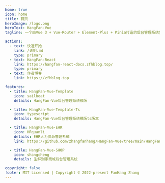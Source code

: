 ```yaml
---
home: true
icon: home
title: 首页
heroImage: /logo.png
heroText: HangFan-Vue
tagline: 一个由Vue 3 + Vue-Router + Element-Plus + Pinia打造的后台管理系统生态

actions:
  - text: 快速开始
    link: /说明.md
    type: primary
  - text: HangFan-React
    link: https://hangfan-react-docs.zfhblog.top/
    type: primary
  - text: 作者博客
    link: https://zfhblog.top

features:
  - title: HangFan-Vue-Template
    icon: sailboat
    details: HangFan-Vue后台管理系统模版

  - title: HangFan-Vue-Template-Ts
    icon: typescript
    details: HangFan-Vue后台管理系统模版ts版本

  - title: HangFan-Vue-EHR
    icon: HRguanli
    details: EHR人力资源管理系统
    link: https://github.com/zhangfanhang/HangFan-Vue/tree/main/HangFan-Vue-EHR

  - title: HangFan-Vue-SHOP
    icon: shangcheng
    details: 生鲜到家商城后台管理系统

copyright: false
footer: MIT Licensed | Copyright © 2022-present FanHang Zhang
---
```


